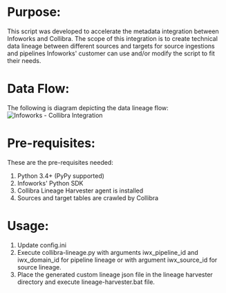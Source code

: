 # Purpose:
This script was developed to accelerate the metadata integration between Infoworks and Collibra.
The scope of this integration is to create technical data lineage between different sources and targets for source ingestions and pipelines
Infoworks' customer can use and/or modify the script to fit their needs.

# Data Flow:
The following is diagram depicting the data lineage flow:
![Infoworks - Collibra Integration](/IWXCollibraDataFlow.png?raw=true)

# Pre-requisites:

These are the pre-requisites needed:
1) Python 3.4+ (PyPy supported)
2) Infoworks' Python SDK
3) Collibra Lineage Harvester agent is installed
4) Sources and target tables are crawled by Collibra

# Usage:
1) Update config.ini
2) Execute collibra-lineage.py with arguments iwx_pipeline_id and iwx_domain_id for pipeline lineage or with argument iwx_source_id for source lineage.
3) Place the generated custom lineage json file in the lineage harvester directory and execute lineage-harvester.bat file.